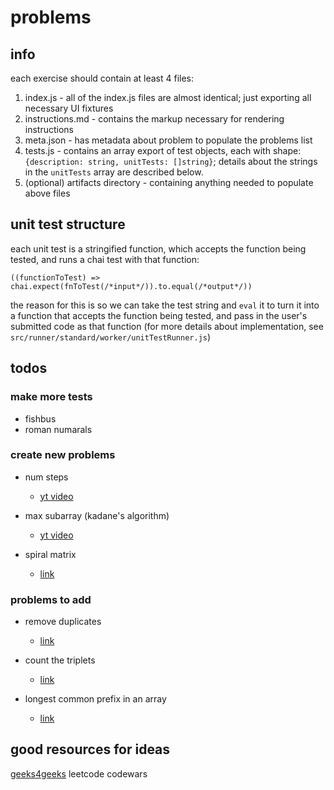 # problems

## info

each exercise should contain at least 4 files:

1. index.js - all of the index.js files are almost identical; just exporting all necessary UI fixtures
2. instructions.md - contains the markup necessary for rendering instructions
3. meta.json - has metadata about problem to populate the problems list
4. tests.js - contains an array export of test objects, each with shape: `{description: string, unitTests: []string}`; details about the strings in the `unitTests` array are described below.
5. (optional) artifacts directory - containing anything needed to populate above files

## unit test structure

each unit test is a stringified function, which accepts the function being tested, and runs a chai test with that function:

```text
((functionToTest) => chai.expect(fnToTest(/*input*/)).to.equal(/*output*/))
```

the reason for this is so we can take the test string and `eval` it to turn it into a function that accepts the function being tested, and pass in the user's submitted code as that function (for more details about implementation, see `src/runner/standard/worker/unitTestRunner.js`)

## todos

### make more tests

- fishbus
- roman numarals

### create new problems

- num steps

  - [yt video](https://www.youtube.com/watch?v=5o-kdjv7FD0)

- max subarray (kadane's algorithm)

  - [yt video](https://www.youtube.com/watch?v=86CQq3pKSUw)

- spiral matrix
  - [link](https://practice.geeksforgeeks.org/problems/spirally-traversing-a-matrix/0)

### problems to add

- remove duplicates

  - [link](https://practice.geeksforgeeks.org/problems/remove-duplicates3034/1)

- count the triplets

  - [link](https://practice.geeksforgeeks.org/problems/count-the-triplets4615/1)

- longest common prefix in an array

  - [link](https://practice.geeksforgeeks.org/problems/longest-common-prefix-in-an-array/0)

## good resources for ideas

[geeks4geeks](https://www.geeksforgeeks.org/must-do-coding-questions-for-companies-like-amazon-microsoft-adobe/)
leetcode
codewars
